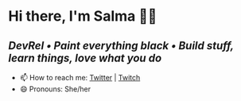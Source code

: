 # Hi there, I'm Salma 👋🏼

## _DevRel • Paint everything black • Build stuff, learn things, love what you do_


- 📫 How to reach me: [Twitter](https://twitter.com/whitep4nth3r) | [Twitch](https://twitch.tv/whitep4nth3r)
- 😄 Pronouns: She/her
